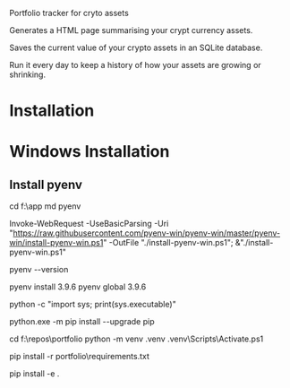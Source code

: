 Portfolio tracker for cryto assets

Generates a HTML page summarising your crypt currency assets.

Saves the current value of your crypto assets in an SQLite database.

Run it every day to keep a history of how your assets are growing or shrinking.

# Installation

# Windows Installation
## Install pyenv

cd f:\app
md pyenv

Invoke-WebRequest -UseBasicParsing -Uri "https://raw.githubusercontent.com/pyenv-win/pyenv-win/master/pyenv-win/install-pyenv-win.ps1" -OutFile "./install-pyenv-win.ps1"; &"./install-pyenv-win.ps1"

pyenv --version

pyenv install 3.9.6
pyenv global 3.9.6

python -c "import sys; print(sys.executable)"

python.exe -m pip install --upgrade pip

cd f:\repos\portfolio
python -m venv .venv
.venv\Scripts\Activate.ps1

pip install -r portfolio\requirements.txt

pip install -e .

